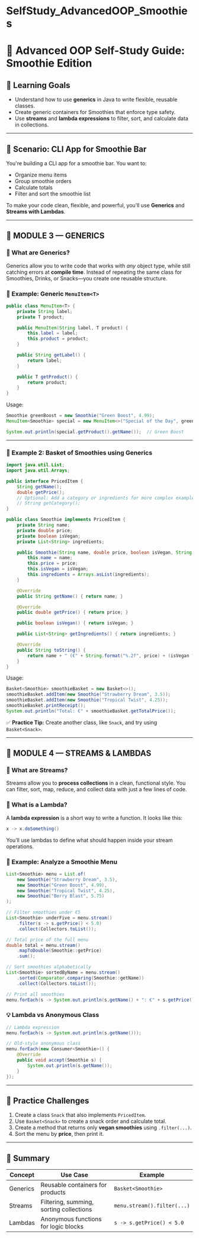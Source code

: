 # SelfStudy_AdvancedOOP_Smoothies


# 🍓 Advanced OOP Self-Study Guide: Smoothie Edition

## 🎯 Learning Goals

- Understand how to use **generics** in Java to write flexible, reusable classes.
- Create generic containers for Smoothies that enforce type safety.
- Use **streams** and **lambda expressions** to filter, sort, and calculate data in collections.

---

## 🧃 Scenario: CLI App for Smoothie Bar

You're building a CLI app for a smoothie bar. You want to:

- Organize menu items
- Group smoothie orders
- Calculate totals
- Filter and sort the smoothie list

To make your code clean, flexible, and powerful, you’ll use **Generics** and **Streams with Lambdas**.

---

## 🔹 MODULE 3 — GENERICS

### 🧠 What are Generics?

Generics allow you to write code that works with *any* object type, while still catching errors at **compile time**. Instead of repeating the same class for Smoothies, Drinks, or Snacks—you create one reusable structure.

### 🧪 Example: Generic `MenuItem<T>`

```java
public class MenuItem<T> {
    private String label;
    private T product;

    public MenuItem(String label, T product) {
        this.label = label;
        this.product = product;
    }

    public String getLabel() {
        return label;
    }

    public T getProduct() {
        return product;
    }
}
```

Usage:

```java
Smoothie greenBoost = new Smoothie("Green Boost", 4.99);
MenuItem<Smoothie> special = new MenuItem<>("Special of the Day", greenBoost);

System.out.println(special.getProduct().getName());  // Green Boost
```

---

### 🧪 Example 2: Basket of Smoothies using Generics

```java
import java.util.List;
import java.util.Arrays;

public interface PricedItem {
    String getName();
    double getPrice();
    // Optional: Add a category or ingredients for more complex examples later
    // String getCategory();
}
```

```java
public class Smoothie implements PricedItem {
    private String name;
    private double price;
    private boolean isVegan;
    private List<String> ingredients;

    public Smoothie(String name, double price, boolean isVegan, String... ingredients) {
        this.name = name;
        this.price = price;
        this.isVegan = isVegan;
        this.ingredients = Arrays.asList(ingredients);
    }

    @Override
    public String getName() { return name; }

    @Override
    public double getPrice() { return price; }

    public boolean isVegan() { return isVegan; }

    public List<String> getIngredients() { return ingredients; }

    @Override
    public String toString() {
        return name + " (€" + String.format("%.2f", price) + (isVegan ? ", Vegan" : "") + ", Ingredients: " + ingredients + ")";
    }
}
```

Usage:

```java
Basket<Smoothie> smoothieBasket = new Basket<>();
smoothieBasket.addItem(new Smoothie("Strawberry Dream", 3.5));
smoothieBasket.addItem(new Smoothie("Tropical Twist", 4.25));
smoothieBasket.printReceipt();
System.out.println("Total: €" + smoothieBasket.getTotalPrice());
```

✅ **Practice Tip:** Create another class, like `Snack`, and try using `Basket<Snack>`.

---

## 🔹 MODULE 4 — STREAMS & LAMBDAS

### 🧠 What are Streams?

Streams allow you to **process collections** in a clean, functional style. You can filter, sort, map, reduce, and collect data with just a few lines of code.

### 🧠 What is a Lambda?

A **lambda expression** is a short way to write a function. It looks like this:

```java
x -> x.doSomething()
```

You’ll use lambdas to define what should happen inside your stream operations.

### 🧪 Example: Analyze a Smoothie Menu

```java
List<Smoothie> menu = List.of(
    new Smoothie("Strawberry Dream", 3.5),
    new Smoothie("Green Boost", 4.99),
    new Smoothie("Tropical Twist", 4.25),
    new Smoothie("Berry Blast", 5.75)
);

// Filter smoothies under €5
List<Smoothie> underFive = menu.stream()
    .filter(s -> s.getPrice() < 5.0)
    .collect(Collectors.toList());

// Total price of the full menu
double total = menu.stream()
    .mapToDouble(Smoothie::getPrice)
    .sum();

// Sort smoothies alphabetically
List<Smoothie> sortedByName = menu.stream()
    .sorted(Comparator.comparing(Smoothie::getName))
    .collect(Collectors.toList());

// Print all smoothies
menu.forEach(s -> System.out.println(s.getName() + ": €" + s.getPrice()));
```

### 💡 Lambda vs Anonymous Class

```java
// Lambda expression
menu.forEach(s -> System.out.println(s.getName()));

// Old-style anonymous class
menu.forEach(new Consumer<Smoothie>() {
    @Override
    public void accept(Smoothie s) {
        System.out.println(s.getName());
    }
});
```

---

## 📝 Practice Challenges

1. Create a class `Snack` that also implements `PricedItem`.
2. Use `Basket<Snack>` to create a snack order and calculate total.
3. Create a method that returns only **vegan smoothies** using `.filter(...)`.
4. Sort the menu by **price**, then print it.

---

## 💬 Summary

| Concept   | Use Case                                | Example                      |
|-----------|------------------------------------------|------------------------------|
| Generics  | Reusable containers for products         | `Basket<Smoothie>`           |
| Streams   | Filtering, summing, sorting collections  | `menu.stream().filter(...)`  |
| Lambdas   | Anonymous functions for logic blocks     | `s -> s.getPrice() < 5.0`    |
